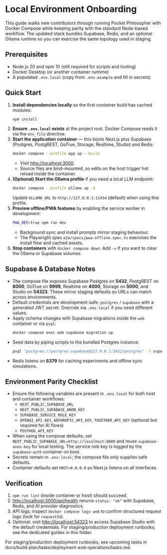 # Local Environment Onboarding

This guide walks new contributors through running Pocket Philosopher with Docker Compose while keeping parity with the standard Node-based workflow. The updated stack bundles Supabase, Redis, and an optional Ollama runtime so you can exercise the same topology used in staging.

## Prerequisites

- Node.js 20 and npm 10 (still required for scripts and tooling)
- Docker Desktop (or another container runtime)
- A populated `.env.local` (copy from `.env.example` and fill in secrets)

## Quick Start

1. **Install dependencies locally** so the first container build has cached modules:
   ```bash
   npm install
   ```
2. **Ensure `.env.local` exists** at the project root. Docker Compose reads it via the `env_file` directive.
3. **Start the application container** — this boots Next.js plus Supabase (Postgres, PostgREST, GoTrue, Storage, Realtime, Studio) and Redis:
   ```bash
   docker compose --profile app up --build
   ```
   - Visit <http://localhost:3000>.
   - Source files are bind-mounted, so edits on the host trigger hot reload inside the container.
4. **(Optional) Start the Ollama profile** if you need a local LLM endpoint:
   ```bash
   docker compose --profile ollama up -d
   ```
   Update `OLLAMA_URL` to `http://127.0.0.1:11434` (default) when using this profile.
5. **Preview offline/PWA features** by enabling the service worker in development:
   ```bash
   PWA_DEV=true npm run dev
   ```
   - Background sync and install prompts mirror staging behaviour.
   - The Playwright spec `e2e/specs/pwa-offline.spec.ts` exercises the install flow and cached assets.
6. **Stop containers** with `docker compose down`. Add `-v` if you want to clear the Ollama or Supabase volumes.

## Supabase & Database Notes

- The compose file exposes Supabase Postgres on **5432**, PostgREST on **8000**, GoTrue on **9999**, Realtime on **4000**, Storage on **5000**, and Studio on **54323**. These mirror staging defaults so URLs can match across environments.
- Default credentials are development-safe: `postgres` / `supabase` with a generated JWT secret. Override via `.env.local` if you need different values.
- Apply schema changes with Supabase migrations inside the `web` container or via `psql`:
  ```bash
  docker compose exec web supabase migration up
  ```
- Seed data by piping scripts to the bundled Postgres instance:
  ```bash
  psql "postgres://postgres:supabase@127.0.0.1:5432/postgres" -f supabase/seed.sql
  ```
- Redis listens on **6379** for caching experiments and offline sync simulations.

## Environment Parity Checklist

- Ensure the following variables are present in `.env.local` for both host and container workflows:
  - `NEXT_PUBLIC_SUPABASE_URL`
  - `NEXT_PUBLIC_SUPABASE_ANON_KEY`
  - `SUPABASE_SERVICE_ROLE_KEY`
  - `OPENAI_API_KEY`, `ANTHROPIC_API_KEY`, `TOGETHER_API_KEY` (optional but required for AI flows)
  - `POSTHOG_API_KEY`
- When using the compose defaults, set `NEXT_PUBLIC_SUPABASE_URL=http://localhost:8000` and reuse `supabase-anon-key` for local testing. The service role key is logged by the `supabase-auth` container on boot.
- Secrets remain in `.env.local`; the compose file only supplies safe defaults.
- Container defaults set `HOST=0.0.0.0` so Next.js listens on all interfaces.

## Verification

1. `npm run lint` (inside container or host) should succeed.
2. <http://localhost:3000/api/health> returns `status: "ok"` with Supabase, Redis, and AI provider diagnostics.
3. API logs: inspect `docker compose logs web` to confirm structured request logs (look for `requestId`).
4. Optional: visit <http://localhost:54323> to access Supabase Studio with the default credentials.
For staging/production deployment runbooks, see the dedicated guides in this folder.

For staging/production deployment runbooks, see upcoming tasks in docs/build-plan/tasks/deployment-and-operations/tasks.md.
